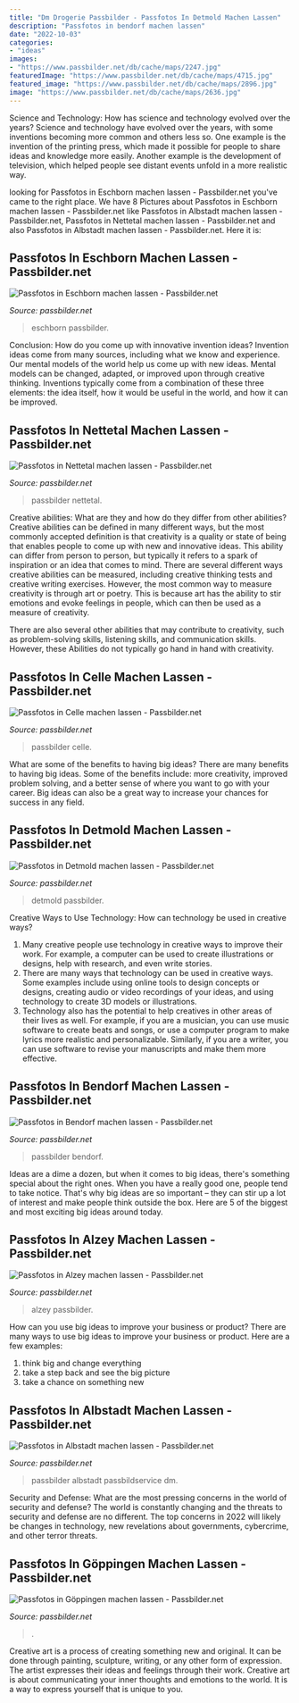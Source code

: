 ```yaml
---
title: "Dm Drogerie Passbilder - Passfotos In Detmold Machen Lassen"
description: "Passfotos in bendorf machen lassen"
date: "2022-10-03"
categories:
- "ideas"
images:
- "https://www.passbilder.net/db/cache/maps/2247.jpg"
featuredImage: "https://www.passbilder.net/db/cache/maps/4715.jpg"
featured_image: "https://www.passbilder.net/db/cache/maps/2896.jpg"
image: "https://www.passbilder.net/db/cache/maps/2636.jpg"
---
```



Science and Technology: How has science and technology evolved over the years?
Science and technology have evolved over the years, with some inventions becoming more common and others less so. One example is the invention of the printing press, which made it possible for people to share ideas and knowledge more easily. Another example is the development of television, which helped people see distant events unfold in a more realistic way.

	

		
looking for Passfotos in Eschborn machen lassen - Passbilder.net you've came to the right place. We have 8 Pictures about Passfotos in Eschborn machen lassen - Passbilder.net like Passfotos in Albstadt machen lassen - Passbilder.net, Passfotos in Nettetal machen lassen - Passbilder.net and also Passfotos in Albstadt machen lassen - Passbilder.net. Here it is:
		
    
## Passfotos In Eschborn Machen Lassen - Passbilder.net

<img loading=lazy src="https://www.passbilder.net/db/cache/maps/2755.jpg" onerror="this.onerror=null;this.src='https://tse3.mm.bing.net/th?id=OIP.xN_jOOMOMmoIfic4k7yNzAAAAA&amp;pid=15.1';" alt="Passfotos in Eschborn machen lassen - Passbilder.net">

_Source: passbilder.net_

>eschborn passbilder. 

	

Conclusion: How do you come up with innovative invention ideas?
Invention ideas come from many sources, including what we know and experience. Our mental models of the world help us come up with new ideas. Mental models can be changed, adapted, or improved upon through creative thinking. Inventions typically come from a combination of these three elements: the idea itself, how it would be useful in the world, and how it can be improved.

    
## Passfotos In Nettetal Machen Lassen - Passbilder.net

<img loading=lazy src="https://www.passbilder.net/db/cache/maps/3500.jpg" onerror="this.onerror=null;this.src='https://tse4.mm.bing.net/th?id=OIP.vAwGpgU645tlXM7HqZNggAAAAA&amp;pid=15.1';" alt="Passfotos in Nettetal machen lassen - Passbilder.net">

_Source: passbilder.net_

>passbilder nettetal. 

	

Creative abilities: What are they and how do they differ from other abilities?
Creative abilities can be defined in many different ways, but the most commonly accepted definition is that creativity is a quality or state of being that enables people to come up with new and innovative ideas. This ability can differ from person to person, but typically it refers to a spark of inspiration or an idea that comes to mind.
There are several different ways creative abilities can be measured, including creative thinking tests and creative writing exercises. However, the most common way to measure creativity is through art or poetry. This is because art has the ability to stir emotions and evoke feelings in people, which can then be used as a measure of creativity.

There are also several other abilities that may contribute to creativity, such as problem-solving skills, listening skills, and communication skills. However, these Abilities do not typically go hand in hand with creativity.

    
## Passfotos In Celle Machen Lassen - Passbilder.net

<img loading=lazy src="https://www.passbilder.net/db/cache/maps/5581.jpg" onerror="this.onerror=null;this.src='https://tse3.mm.bing.net/th?id=OIP.NbSJwqExcVFV27_6nqs6nAAAAA&amp;pid=15.1';" alt="Passfotos in Celle machen lassen - Passbilder.net">

_Source: passbilder.net_

>passbilder celle. 

	

What are some of the benefits to having big ideas?
There are many benefits to having big ideas. Some of the benefits include: more creativity, improved problem solving, and a better sense of where you want to go with your career. Big ideas can also be a great way to increase your chances for success in any field.

    
## Passfotos In Detmold Machen Lassen - Passbilder.net

<img loading=lazy src="https://www.passbilder.net/db/cache/maps/2636.jpg" onerror="this.onerror=null;this.src='https://tse2.mm.bing.net/th?id=OIP.np-KRenqvJVhwEhwCOxixgAAAA&amp;pid=15.1';" alt="Passfotos in Detmold machen lassen - Passbilder.net">

_Source: passbilder.net_

>detmold passbilder. 

	

Creative Ways to Use Technology: How can technology be used in creative ways?
1. Many creative people use technology in creative ways to improve their work. For example, a computer can be used to create illustrations or designs, help with research, and even write stories.
2. There are many ways that technology can be used in creative ways. Some examples include using online tools to design concepts or designs, creating audio or video recordings of your ideas, and using technology to create 3D models or illustrations.
3. Technology also has the potential to help creatives in other areas of their lives as well. For example, if you are a musician, you can use music software to create beats and songs, or use a computer program to make lyrics more realistic and personalizable. Similarly, if you are a writer, you can use software to revise your manuscripts and make them more effective. 
    
## Passfotos In Bendorf Machen Lassen - Passbilder.net

<img loading=lazy src="https://www.passbilder.net/db/cache/maps/2341.jpg" onerror="this.onerror=null;this.src='https://tse3.mm.bing.net/th?id=OIP.urN1ub_5_QTrF5JYFW4IdAAAAA&amp;pid=15.1';" alt="Passfotos in Bendorf machen lassen - Passbilder.net">

_Source: passbilder.net_

>passbilder bendorf. 

	

Ideas are a dime a dozen, but when it comes to big ideas, there's something special about the right ones. When you have a really good one, people tend to take notice. That's why big ideas are so important – they can stir up a lot of interest and make people think outside the box. Here are 5 of the biggest and most exciting big ideas around today.

    
## Passfotos In Alzey Machen Lassen - Passbilder.net

<img loading=lazy src="https://www.passbilder.net/db/cache/maps/2247.jpg" onerror="this.onerror=null;this.src='https://tse2.mm.bing.net/th?id=OIP.Idx8uF43ZE75cJ10G3vD6wAAAA&amp;pid=15.1';" alt="Passfotos in Alzey machen lassen - Passbilder.net">

_Source: passbilder.net_

>alzey passbilder. 

	

How can you use big ideas to improve your business or product?
There are many ways to use big ideas to improve your business or product. Here are a few examples: 
1. think big and change everything
2. take a step back and see the big picture
3. take a chance on something new 

    
## Passfotos In Albstadt Machen Lassen - Passbilder.net

<img loading=lazy src="https://www.passbilder.net/db/cache/maps/4715.jpg" onerror="this.onerror=null;this.src='https://tse4.mm.bing.net/th?id=OIP.Xhsv_tkBrWqZ_TIl9gsBOwAAAA&amp;pid=15.1';" alt="Passfotos in Albstadt machen lassen - Passbilder.net">

_Source: passbilder.net_

>passbilder albstadt passbildservice dm. 

	

Security and Defense: What are the most pressing concerns in the world of security and defense?
The world is constantly changing and the threats to security and defense are no different. The top concerns in 2022 will likely be changes in technology, new revelations about governments, cybercrime, and other terror threats.

    
## Passfotos In Göppingen Machen Lassen - Passbilder.net

<img loading=lazy src="https://www.passbilder.net/db/cache/maps/2896.jpg" onerror="this.onerror=null;this.src='https://tse1.mm.bing.net/th?id=OIP.uFlyHNeB31AEo-rK0YQVLwAAAA&amp;pid=15.1';" alt="Passfotos in Göppingen machen lassen - Passbilder.net">

_Source: passbilder.net_

>. 

	

Creative art is a process of creating something new and original. It can be done through painting, sculpture, writing, or any other form of expression. The artist expresses their ideas and feelings through their work. Creative art is about communicating your inner thoughts and emotions to the world. It is a way to express yourself that is unique to you.

